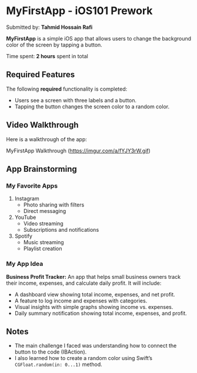 # MyFirstApp - iOS101 Prework

Submitted by: **Tahmid Hossain Rafi**

**MyFirstApp** is a simple iOS app that allows users to change the background color of the screen by tapping a button.

Time spent: **2 hours** spent in total

## Required Features

The following **required** functionality is completed:

- Users see a screen with three labels and a button.
- Tapping the button changes the screen color to a random color.

## Video Walkthrough

Here is a walkthrough of the app:

MyFirstApp Walkthrough (https://imgur.com/a/fYJY3rW.gif)

## App Brainstorming

### My Favorite Apps
1. Instagram
   - Photo sharing with filters
   - Direct messaging
2. YouTube
   - Video streaming
   - Subscriptions and notifications
3. Spotify
   - Music streaming
   - Playlist creation

### My App Idea
**Business Profit Tracker:** An app that helps small business owners track their income, expenses, and calculate daily profit. It will include:
- A dashboard view showing total income, expenses, and net profit.
- A feature to log income and expenses with categories.
- Visual insights with simple graphs showing income vs. expenses.
- Daily summary notification showing total income, expenses, and profit.

##  Notes
- The main challenge I faced was understanding how to connect the button to the code (IBAction).
- I also learned how to create a random color using Swift’s `CGFloat.random(in: 0...1)` method.
